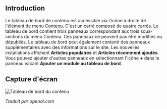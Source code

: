 <!-- Filename: J4.x:Content_Dashboard / Display title: Tableau de Bord de Contenu -->

## Introduction

Le tableau de bord de contenu est accessible via l'icône à droite de l'élément de menu Contenu. C'est un carré composé de quatre carrés. Le tableau de bord contient trois panneaux correspondant aux trois sous-sections du menu Contenu. Ces panneaux ne peuvent pas être modifiés ou dépubliés. Le tableau de bord peut également contenir des panneaux supplémentaires avec des informations sur le site. Les nouvelles installations affichent **Articles populaires** et **Articles récemment ajoutés**. Vous pouvez ajouter d'autres panneaux en sélectionnant l'icône **+** dans le panneau vacant **Ajouter un module au tableau de bord**.

## Capture d'écran

![Tableau de bord du contenu](../../../en/images/dashboards/content-dashboard.png)

*Traduit par openai.com*

